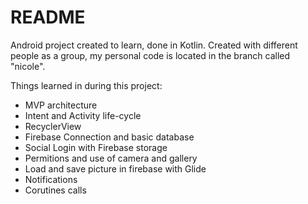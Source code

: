# README #
Android project created to learn, done in Kotlin. Created with different people as a group, my personal code is located in the branch called "nicole".

Things learned in during this project:
* MVP architecture
* Intent and Activity life-cycle
* RecyclerView
* Firebase Connection and basic database
* Social Login with Firebase storage
* Permitions and use of camera and gallery
* Load and save picture in firebase with Glide
* Notifications
* Corutines calls
